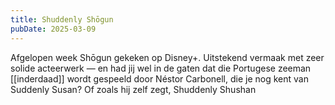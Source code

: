 ```yaml
---
title: Shuddenly Shōgun
pubDate: 2025-03-09
---
```


Afgelopen week Shōgun gekeken op Disney+. Uitstekend vermaak met zeer solide acteerwerk — en had jij wel in de gaten dat die Portugese zeeman [[inderdaad]] wordt gespeeld door Néstor Carbonell, die je nog kent van Suddenly Susan? Of zoals hij zelf zegt, Shuddenly Shushan

